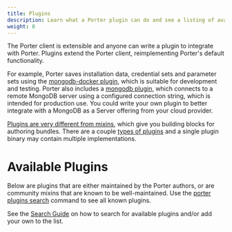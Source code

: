 ```yaml
---
title: Plugins
description: Learn what a Porter plugin can do and see a listing of available plugins
weight: 8
---
```


The Porter client is extensible and anyone can write a plugin to integrate with
Porter. Plugins extend the Porter client, reimplementing Porter's default
functionality.

For example, Porter saves installation data, credential sets and
parameter sets using the [mongodb-docker plugin], which is
suitable for development and testing. Porter also includes a [mongodb plugin],
which connects to a remote MongoDB server using a configured connection string,
which is intended for production use. You could write your own plugin to better
integrate with a MongoDB as a Server offering from your cloud provider.

[Plugins are very different from mixins][vs], which give you building blocks for
authoring bundles. There are a couple [types of plugins][types] and a single
plugin binary may contain multiple implementations.

# Available Plugins

Below are plugins that are either maintained by the Porter authors, or are community mixins that are known to be well-maintained.
Use the [porter plugins search](/cli/porter_plugins_search/) command to see all known plugins.

See the [Search Guide][search-guide] on how to search for available plugins and/or
add your own to the list.

[mongodb plugin]: /plugins/mongodb/
[mongodb-docker plugin]: /plugins/mongodb-docker/
[vs]: /introduction/mixins-vs-plugins/
[types]: /plugins/types/
[search-guide]: /package-search/
